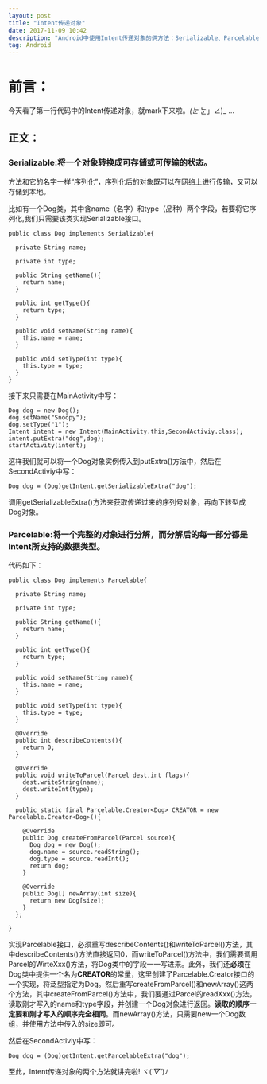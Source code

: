 ```yaml
---
layout: post
title: "Intent传递对象"
date: 2017-11-09 10:42
description: "Android中使用Intent传递对象的俩方法：Serializable、Parcelable"
tag: Android
---
```


# 前言：
今天看了第一行代码中的Intent传递对象，就mark下来啦。_(눈_ 눈」∠)_ ...

## 正文：

### Serializable:将一个**对象**转换成**可存储或可传输**的状态。
方法和它的名字一样“序列化”，序列化后的对象既可以在网络上进行传输，又可以存储到本地。

比如有一个Dog类，其中含name（名字）和type（品种）两个字段，若要将它序列化,我们只需要该类实现Serializable接口。
```
public class Dog implements Serializable{

  private String name;

  private int type;

  public String getName(){
    return name;
  }

  public int getType(){
    return type;
  }

  public void setName(String name){
    this.name = name;
  }

  public void setType(int type){
    this.type = type;
  }
}
```
接下来只需要在MainActivity中写：
```
Dog dog = new Dog();
dog.setName("Snoopy");
dog.setType("1");
Intent intent = new Intent(MainActivity.this,SecondActiviy.class);
intent.putExtra("dog",dog);
startActivity(intent);
```
这样我们就可以将一个Dog对象实例传入到putExtra()方法中，然后在SecondActiviy中写：
```
Dog dog = (Dog)getIntent.getSerializableExtra("dog");
```
调用getSerializableExtra()方法来获取传递过来的序列号对象，再向下转型成Dog对象。

### Parcelable:将一个**完整的对象**进行**分解**，而**分解后的每一部分**都是**Intent所支持的数据类型**。
代码如下：
```
public class Dog implements Parcelable{

  private String name;

  private int type;

  public String getName(){
    return name;
  }

  public int getType(){
    return type;
  }

  public void setName(String name){
    this.name = name;
  }

  public void setType(int type){
    this.type = type;
  }

  @Override
  public int describeContents(){
    return 0;
  }

  @Override
  public void writeToParcel(Parcel dest,int flags){
    dest.writeString(name);
    dest.writeInt(type);
  }

  public static final Parcelable.Creator<Dog> CREATOR = new Parcelable.Creator<Dog>(){

    @Override
    public Dog createFromParcel(Parcel source){
      Dog dog = new Dog();
      dog.name = source.readString();
      dog.type = source.readInt();
      return dog;
    }

    @Override
    public Dog[] newArray(int size){
      return new Dog[size];
    }
  };

}
```
实现Parcelable接口，必须重写describeContents()和writeToParcel()方法，其中describeContents()方法直接返回0，而writeToParcel()方法中，我们需要调用Parcel的WirteXxx()方法，将Dog类中的字段一一写进来。此外，我们还**必须**在Dog类中提供一个名为**CREATOR**的常量，这里创建了Parcelable.Creator接口的一个实现，将泛型指定为Dog。然后重写createFromParcel()和newArray()这两个方法，其中createFromParcel()方法中，我们要通过Parcel的readXxx()方法，读取刚才写入的name和type字段，并创建一个Dog对象进行返回。**读取的顺序一定要和刚才写入的顺序完全相同**。而newArray()方法，只需要new一个Dog数组，并使用方法中传入的size即可。

然后在SecondActiviy中写：
```
Dog dog = (Dog)getIntent.getParcelableExtra("dog");
```

至此，Intent传递对象的两个方法就讲完啦! ヾ(*´▽‘*)ﾉ
